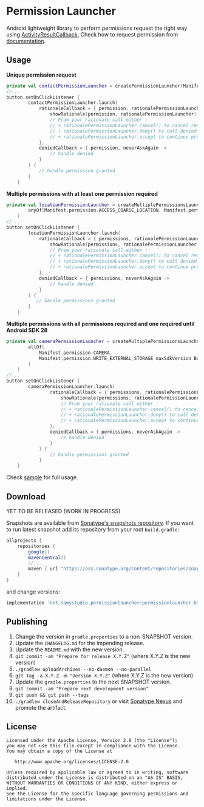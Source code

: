 Permission Launcher
===================
Android lightweight library to perform permissions request the right way using [ActivityResultCallback](https://developer.android.com/reference/androidx/activity/result/ActivityResultCallback), Check how to request permission from [documentation](https://developer.android.com/training/permissions/requesting#request-permission).

Usage
-----
**Unique permission request**
```kotlin
private val contactPermissionLauncher = createPermissionLauncher(Manifest.permission.READ_CONTACTS)
//...
button.setOnClickListener {
        contactPermissionLauncher.launch(
            rationaleCallback = { permission, rationalePermissionLauncher ->
                showRationale(permission, rationalePermissionLauncher)
                // From your rationale call either : 
                // + rationalePermissionLauncher.cancel() to cancel request
                // + rationalePermissionLauncher.deny() to call denied callback
                // + rationalePermissionLauncher.accept to continue process and show Android dialog for permission
            },
            deniedCallback = { permission, neverAskAgain ->
                // handle denied
            }
        ) {
            // handle permission granted
        }
    }
````

**Multiple permissions with at least one permission required**
```kotlin
private val locationPermissionLauncher = createMultiplePermissionsLauncher(
        anyOf(Manifest.permission.ACCESS_COARSE_LOCATION, Manifest.permission.ACCESS_FINE_LOCATION)
    )
//...
button.setOnClickListener {
        locationPermissionLauncher.launch(
            rationaleCallback = { permissions, rationalePermissionLauncher ->
                showRationale(permissions, rationalePermissionLauncher)
                // From your rationale call either : 
                // + rationalePermissionLauncher.cancel() to cancel request
                // + rationalePermissionLauncher.deny() to call denied callback
                // + rationalePermissionLauncher.accept to continue process and show Android dialog for permissions
            },
            deniedCallback = { permissions, neverAskAgain ->
                // handle denied
            }
        ) {
           // handle permissions granted
        }
    }
````

**Multiple permissions with all permissions required and one required until Android SDK 28**
```kotlin
private val cameraPermissionLauncher = createMultiplePermissionsLauncher(
        allOf(
            Manifest.permission.CAMERA,
            Manifest.permission.WRITE_EXTERNAL_STORAGE maxSdkVersion Build.VERSION_CODES.P
        )
    )
//...
button.setOnClickListener {
        cameraPermissionLauncher.launch(
                rationaleCallback = { permissions, rationalePermissionLauncher ->
                    showRationale(permissions, rationalePermissionLauncher)
                    // From your rationale call either : 
                    // + rationalePermissionLauncher.cancel() to cancel request
                    // + rationalePermissionLauncher.deny() to call denied callback
                    // + rationalePermissionLauncher.accept to continue process and show Android dialog for permissions
                },
                deniedCallback = { permissions, neverAskAgain ->
                    // handle denied
                }
            ) {
                // handle permissions granted
            }
    }
````

Check [sample](https://github.com/SamYStudiO/PermissionLauncher/tree/master/permissionlauncher-sample) for full usage.

Download
--------
YET TO BE RELEASED (WORK IN PROGRESS)


Snapshots are available from [Sonatype's snapshots repository](https://oss.sonatype.org/content/repositories/snapshots/).
If you want to run latest snapshot add its repository from your root `build.gradle`:
```groovy
allprojects {
    repositories {
        google()
        mavenCentral()
        //...
        maven { url "https://oss.sonatype.org/content/repositories/snapshots" }
    }
}
```
and change versions:
```groovy
implementation 'net.samystudio.permissionlauncher:permissionlauncher-ktx:0.1-SNAPSHOT'
```

Publishing
-----

 1. Change the version in `gradle.properties` to a non-SNAPSHOT version.
 2. Update the `CHANGELOG.md` for the impending release.
 3. Update the `README.md` with the new version.
 4. `git commit -am "Prepare for release X.Y.Z"` (where X.Y.Z is the new version)
 5. `./gradlew uploadArchives --no-daemon --no-parallel`
 6. `git tag -a X.Y.Z -m "Version X.Y.Z"` (where X.Y.Z is the new version)
 7. Update the `gradle.properties` to the next SNAPSHOT version.
 8. `git commit -am "Prepare next development version"`
 9. `git push && git push --tags`
 10. `./gradlew closeAndReleaseRepository` or visit [Sonatype Nexus](https://oss.sonatype.org/) and promote the artifact.

License
-------

    Licensed under the Apache License, Version 2.0 (the "License");
    you may not use this file except in compliance with the License.
    You may obtain a copy of the License at

       http://www.apache.org/licenses/LICENSE-2.0

    Unless required by applicable law or agreed to in writing, software
    distributed under the License is distributed on an "AS IS" BASIS,
    WITHOUT WARRANTIES OR CONDITIONS OF ANY KIND, either express or implied.
    See the License for the specific language governing permissions and
    limitations under the License.
